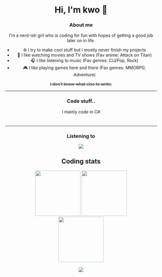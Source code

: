 # <div align="center">Hi, I'm kwo 🌸</div>

### <div align="center">About me</div>

<div align="center">
  <p>I'm a nerd-ish girl who is coding for fun with hopes of getting a good job later on in life.</p>
  
  <ul style="display: table;">
    <li>⚙️ I try to make cool stuff but I mostly never finish my projects</li>
    <li>🎥 I like watching movies and TV shows (Fav anime: Attack on Titan)</li>
    <li>🎧 I like listening to music (Fav genres: C/J/Pop, Rock)</li>
    <li>🎮 I like playing games here and there (Fav genres: MMORPG, Adventure)</li>
  </ul>  
  
  <p><strike>I don't know what else to write.</strike></p>
</div>

---

### <div align="center">Code stuff..</div>

<div align="center">
  <p>I mainly code in C#</p> <img src="https://cdn.discordapp.com/emojis/618464552153120792.png?v=1" style="width: 10px; height: 10px;" />
</div>

---

### <div align="center">Listening to</div>

<div align="center">
  <img src="https://spotify-github-profile.vercel.app/api/view?uid=948gaxqqryetkwyhbb8arr67m&cover_image=false" />
</div>

<div align="center">
  <h2>Coding stats</h2>
  
  <img src="https://github-readme-stats.vercel.app/api?username=kageroukw&theme=material-palenight&count_private=true" height="150px;" />
  
  <img src="https://github-readme-stats.vercel.app/api/wakatime/?username=minato&theme=material-palenight&layout=compact" height="150px;" />
</div>

<div align="center">
  <img src="https://github-readme-stats.vercel.app/api/top-langs/?username=kageroukw&theme=material-palenight&layout=compact" height="150px;" />
</div>
<br />
<div align="center"><img src="https://komarev.com/ghpvc/?username=kageroukw&color=ff69b4" /></div>
